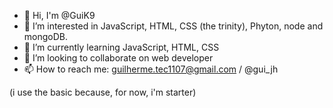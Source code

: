 - 👋 Hi, I'm @GuiK9
- 👀 I’m interested in JavaScript, HTML, CSS (the trinity), Phyton, node and mongoDB.
- 🌱 I’m currently learning JavaScript, HTML, CSS
- 💞️ I’m looking to collaborate on web developer
- 📫 How to reach me: guilherme.tec1107@gmail.com / @gui_jh

(i use the basic because, for now, i'm starter)
